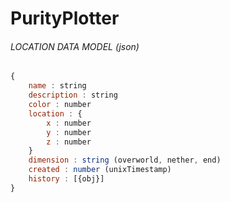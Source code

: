 # PurityPlotter


###### LOCATION DATA MODEL (json)

```javascript
{
    name : string
    description : string
    color : number
    location : {
        x : number
        y : number
        z : number
    }
    dimension : string (overworld, nether, end)
    created : number (unixTimestamp)
    history : [{obj}]
}
```
